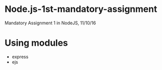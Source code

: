 # Node.js-1st-mandatory-assignment

Mandatory Assignment 1 in NodeJS, 11/10/16

# Using modules
* express
* ejs
